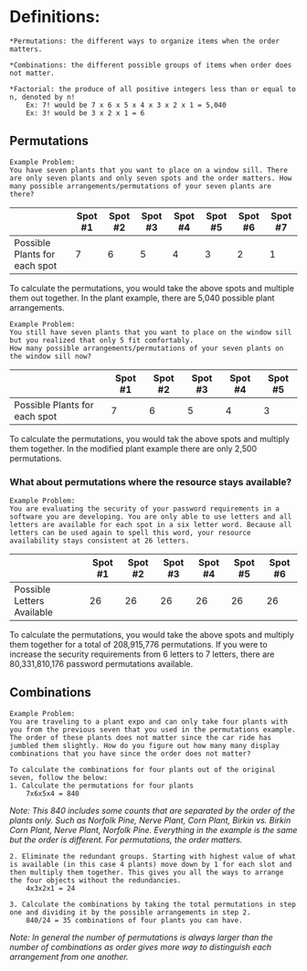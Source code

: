 # Definitions:
    *Permutations: the different ways to organize items when the order matters. 
    
    *Combinations: the different possible groups of items when order does not matter.

    *Factorial: the produce of all positive integers less than or equal to n, denoted by n!
        Ex: 7! would be 7 x 6 x 5 x 4 x 3 x 2 x 1 = 5,040
        Ex: 3! would be 3 x 2 x 1 = 6
    
## Permutations
    Example Problem:
    You have seven plants that you want to place on a window sill. There are only seven plants and only seven spots and the order matters. How many possible arrangements/permutations of your seven plants are there?

||Spot #1| Spot #2| Spot #3| Spot #4| Spot #5| Spot #6| Spot #7 |
|---------|----------|----------|----------|---------|----------|----------|----------|
|Possible Plants for each spot| 7| 6| 5| 4| 3| 2| 1|

To calculate the permutations, you would take the above spots and multiple them out together. In the plant example, there are 5,040 possible plant arrangements.

    Example Problem: 
    You still have seven plants that you want to place on the window sill but you realized that only 5 fit comfortably.
    How many possible arrangements/permutations of your seven plants on the window sill now?

||Spot #1| Spot #2| Spot #3| Spot #4| Spot #5|
|---------|----------|----------|----------|---------|----------|
|Possible Plants for each spot| 7| 6| 5| 4| 3|

To calculate the permutations, you would tak the above spots and multiply them together. In the modified plant example there are only 2,500 permutations.

### What about permutations where the resource stays available?
    Example Problem:
    You are evaluating the security of your password requirements in a software you are developing. You are only able to use letters and all letters are available for each spot in a six letter word. Because all letters can be used again to spell this word, your resource availability stays consistent at 26 letters.

||Spot #1| Spot #2| Spot #3| Spot #4| Spot #5| Spot #6|
|---------|----------|----------|----------|---------|----------|----------|
|Possible Letters Available| 26| 26| 26| 26| 26| 26|

To calculate the permutations, you would take the above spots and multiply them together for a total of 208,915,776 permutations.
If you were to increase the security requirements from 6 letters to 7 letters, there are 80,331,810,176 password permutations available. 

## Combinations
    Example Problem:
    You are traveling to a plant expo and can only take four plants with you from the previous seven that you used in the permutations example. The order of these plants does not matter since the car ride has jumbled them slightly. How do you figure out how many many display combinations that you have since the order does not matter?

    To calculate the combinations for four plants out of the original seven, follow the below:
    1. Calculate the permutations for four plants
        7x6x5x4 = 840
*Note: This 840 includes some counts that are separated by the order of the plants only. Such as Norfolk Pine, Nerve Plant, Corn Plant, Birkin vs. Birkin Corn Plant, Nerve Plant, Norfolk Pine. Everything in the example is the same but the order is different. For permutations, the order matters.*
    
    2. Eliminate the redundant groups. Starting with highest value of what is available (in this case 4 plants) move down by 1 for each slot and then multiply them together. This gives you all the ways to arrange the four objects without the redundancies.
        4x3x2x1 = 24
    
    3. Calculate the combinations by taking the total permutations in step one and dividing it by the possible arrangements in step 2.
        840/24 = 35 combinations of four plants you can have.

*Note: In general the number of permutations is always larger than the number of combinations as order gives more way to distinguish each arrangement from one another.*
